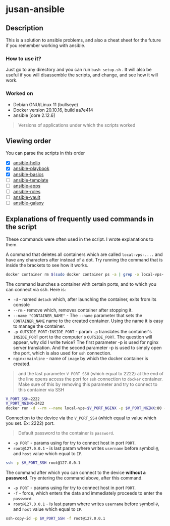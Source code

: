 # jusan-ansible
## Description
This is a solution to ansible problems, and also a cheat sheet for the future if you remember working with ansible.

### How to use it?
Just go to any directory and you can run `bash setup.sh` .
It will also be useful if you will disassemble the scripts, and change, and see how it will work.

### Worked on
- Debian GNU/Linux 11 (bullseye) 
- Docker version 20.10.16, build aa7e414
- ansible [core 2.12.6]
> Versions of applications under which the scripts worked

## Viewing order
You can parse the scripts in this order
- [x] [ansible-hello](ansible-hello)
- [x] [ansible-playbook](ansible-playbook)
- [x] [ansible-basics](ansible-basics)
- [ ] [ansible-template](ansible-template)
- [ ] [ansible-apps](ansible-apps)
- [ ] [ansible-roles](ansible-roles)
- [ ] [ansible-vault](ansible-vault)
- [ ] [ansible-galaxy](ansible-galaxy)

## Explanations of frequently used commands in the script
These commands were often used in the script. I wrote explanations to them.

A command that deletes all containers which are called `local-vps-....` and have any characters after instead of a dot. Try running the command that is inside the brackets to see how it works.
```bash
docker container rm $(sudo docker container ps -a | grep -o local-vps-....) -f
```

The command launches a container with certain ports, and to which you can connect via ssh. Here is:
- `-d` - named `detach` which, after launching the container, exits from its console
- `--rm` - remove which, removes container after stopping it.
- `--name "CONTAINER_NAME"` - The `--name` parameter that sets the `CONTAINER_NAME` name to the created container. Using the name it is easy to manage the container. 
- `-p OUTSIDE_PORT:INSIDE_PORT` -  param `-p` translates the container's `INSIDE_PORT` port to the computer's `OUTSIDE_PORT`. The question will appear, why did I write twice? The first parameter -p is used for nginx server translation. And the second parameter -p is used to simply open the port, which is also used for `ssh` connection.
- `nginx:mainline` - name of `image` by which the docker container is created.
> and the last parameter `V_PORT_SSH` (which equal to 2222) at the end of the line opens access the port for `ssh` connection to `docker` container. Make sure of this by removing this parameter and try to connect to this container via SSH
```bash
V_PORT_SSH=2222
V_PORT_NGINX=2422
docker run -d --rm --name local-vps-$V_PORT_NGINX -p $V_PORT_NGINX:80 -p $V_PORT_SSH:$V_PORT_SSH nginx:mainline $V_PORT_SSH
```

Connection to the device via the `V_PORT_SSH` (which equal to value which you set. Ex: 2222) port.
> Default password to the container is `password`.
- `-p PORT` - params using for try to connect host in port `PORT`.
- `root@127.0.0.1` - is last param where writes `username` before symbol `@`, and `host` value which equal to `IP`.
```bash
ssh -p $V_PORT_SSH root@127.0.0.1
```

The command after which you can connect to the device **without a password**. Try entering the command above, after this command.
- `-p PORT` - params using for try to connect host in port `PORT`.
- `-f` - force, which enters the data and immediately proceeds to enter the `password`.
- `root@127.0.0.1` - is last param where writes `username` before symbol `@`, and `host` value which equal to `IP`.
```bash
ssh-copy-id -p $V_PORT_SSH -f root@127.0.0.1
```
